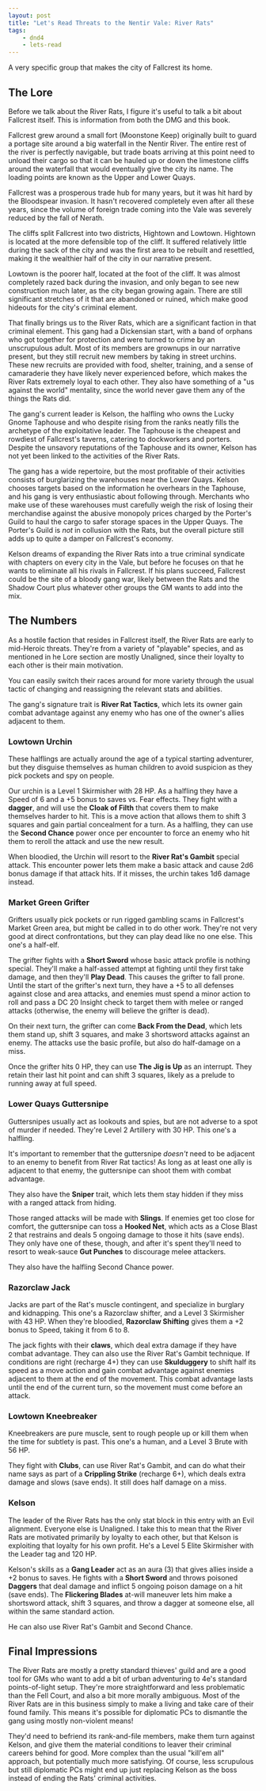 ```yaml
---
layout: post
title: "Let's Read Threats to the Nentir Vale: River Rats"
tags:
    - dnd4
    - lets-read
---
```


A very specific group that makes the city of Fallcrest its home.

## The Lore

Before we talk about the River Rats, I figure it's useful to talk a bit about
Fallcrest itself. This is information from both the DMG and this book.

Fallcrest grew around a small fort (Moonstone Keep) originally built to guard a
portage site around a big waterfall in the Nentir River. The entire rest of the
river is perfectly navigable, but trade boats arriving at this point need to
unload their cargo so that it can be hauled up or down the limestone cliffs
around the waterfall that would eventually give the city its name. The loading
points are known as the Upper and Lower Quays.

Fallcrest was a prosperous trade hub for many years, but it was hit hard by the
Bloodspear invasion. It hasn't recovered completely even after all these years,
since the volume of foreign trade coming into the Vale was severely reduced by
the fall of Nerath.

The cliffs split Fallcrest into two districts, Hightown and Lowtown. Hightown is
located at the more defensible top of the cliff. It suffered relatively little
during the sack of the city and was the first area to be rebuilt and resettled,
making it the wealthier half of the city in our narrative present.

Lowtown is the poorer half, located at the foot of the cliff. It was almost
completely razed back during the invasion, and only began to see new
construction much later, as the city began growing again. There are still
significant stretches of it that are abandoned or ruined, which make good
hideouts for the city's criminal element.

That finally brings us to the River Rats, which are a significant faction in
that criminal element. This gang had a Dickensian start, with a band of orphans
who got together for protection and were turned to crime by an unscrupulous
adult. Most of its members are grownups in our narrative present, but they still
recruit new members by taking in street urchins. These new recruits are provided
with food, shelter, training, and a sense of camaraderie they have likely never
experienced before, which makes the River Rats extremely loyal to each other.
They also have something of a "us against the world" mentality, since the world
never gave them any of the things the Rats did.

The gang's current leader is Kelson, the halfling who owns the Lucky Gnome
Taphouse and who despite rising from the ranks neatly fills the archetype of the
exploitative leader. The Taphouse is the cheapest and rowdiest of Fallcrest's
taverns, catering to dockworkers and porters. Despite the unsavory reputations
of the Taphouse and its owner, Kelson has not yet been linked to the activities
of the River Rats.

The gang has a wide repertoire, but the most profitable of their activities
consists of burglarizing the warehouses near the Lower Quays. Kelson chooses
targets based on the information he overhears in the Taphouse, and his gang is
very enthusiastic about following through. Merchants who make use of these
warehouses must carefully weigh the risk of losing their merchandise against the
abusive monopoly prices charged by the Porter's Guild to haul the cargo to safer
storage spaces in the Upper Quays. The Porter's Guild is _not_ in collusion with
the Rats, but the overall picture still adds up to quite a damper on Fallcrest's
economy.

Kelson dreams of expanding the River Rats into a true criminal syndicate with
chapters on every city in the Vale, but before he focuses on that he wants to
eliminate all his rivals in Fallcrest. If his plans succeed, Fallcrest could be
the site of a bloody gang war, likely between the Rats and the Shadow Court plus
whatever other groups the GM wants to add into the mix.

## The Numbers

As a hostile faction that resides in Fallcrest itself, the River Rats are early
to mid-Heroic threats. They're from a variety of "playable" species, and as
mentioned in he Lore section are mostly Unaligned, since their loyalty to each
other is their main motivation.

You can easily switch their races around for more variety through the usual
tactic of changing and reassigning the relevant stats and abilities.

The gang's signature trait is **River Rat Tactics**, which lets its owner gain
combat advantage against any enemy who has one of the owner's allies adjacent to
them.

### Lowtown Urchin

These halflings are actually around the age of a typical starting adventurer,
but they disguise themselves as human children to avoid suspicion as they pick
pockets and spy on people.

Our urchin is a Level 1 Skirmisher with 28 HP. As a halfling they have a Speed
of 6 and a +5 bonus to saves vs. Fear effects. They fight with a **dagger**, and
will use the **Cloak of Filth** that covers them to make themselves harder to
hit. This is a move action that allows them to shift 3 squares and gain partial
concealment for a turn. As a halfling, they can use the **Second Chance** power
once per encounter to force an enemy who hit them to reroll the attack and use
the new result.

When bloodied, the Urchin will resort to the **River Rat's Gambit** special
attack. This encounter power lets them make a basic attack and cause 2d6 bonus
damage if that attack hits. If it misses, the urchin takes 1d6 damage instead.

### Market Green Grifter

Grifters usually pick pockets or run rigged gambling scams in Fallcrest's Market
Green area, but might be called in to do other work. They're not very good at
direct confrontations, but they can play dead like no one else. This one's a
half-elf.

The grifter fights with a **Short Sword** whose basic attack profile is nothing
special. They'll make a half-assed attempt at fighting until they first take
damage, and then they'll **Play Dead**. This causes the grifter to fall
prone. Until the start of the grifter's next turn, they have a +5 to all
defenses against close and area attacks, and enemies must spend a minor action
to roll and pass a DC 20 Insight check to target them with melee or ranged
attacks (otherwise, the enemy will believe the grifter is dead).

On their next turn, the grifter can come **Back From the Dead**, which lets them
stand up, shift 3 squares, and make 3 shortsword attacks against an enemy. The
attacks use the basic profile, but also do half-damage on a miss.

Once the grifter hits 0 HP, they can use **The Jig is Up** as an interrupt. They
retain their last hit point and can shift 3 squares, likely as a prelude to
running away at full speed.

### Lower Quays Guttersnipe

Guttersnipes usually act as lookouts and spies, but are not adverse to a spot of
murder if needed. They're Level 2 Artillery with 30 HP. This one's a halfling.

It's important to remember that the guttersnipe _doesn't_ need to be adjacent to
an enemy to benefit from River Rat tactics! As long as at least one ally is
adjacent to that enemy, the guttersnipe can shoot them with combat advantage.

They also have the **Sniper** trait, which lets them stay hidden if they miss
with a ranged attack from hiding.

Those ranged attacks will be made with **Slings**. If enemies get too close for
comfort, the guttersnipe can toss a **Hooked Net**, which acts as a Close Blast
2 that restrains and deals 5 ongoing damage to those it hits (save ends). They
only have one of these, though, and after it's spent they'll need to resort to
weak-sauce **Gut Punches** to discourage melee attackers.

They also have the halfling Second Chance power.

### Razorclaw Jack

Jacks are part of the Rat's muscle contingent, and specialize in burglary and
kidnapping. This one's a Razorclaw shifter, and a Level 3 Skirmisher with 43
HP. When they're bloodied, **Razorclaw Shifting** gives them a +2 bonus to
Speed, taking it from 6 to 8.

The jack fights with their **claws**, which deal extra damage if they have
combat advantage. They can also use the River Rat's Gambit technique. If
conditions are right (recharge 4+) they can use **Skulduggery** to shift half
its speed as a move action and gain combat advantage against enemies adjacent to
them at the end of the movement. This combat advantage lasts until the end of
the current turn, so the movement must come before an attack.

### Lowtown Kneebreaker

Kneebreakers are pure muscle, sent to rough people up or kill them when the time
for subtlety is past. This one's a human, and a Level 3 Brute with 56 HP.

They fight with **Clubs**, can use River Rat's Gambit, and can do what their
name says as part of a **Crippling Strike** (recharge 6+), which deals extra
damage and slows (save ends). It still does half damage on a miss.

### Kelson

The leader of the River Rats has the only stat block in this entry with an Evil
alignment. Everyone else is Unaligned. I take this to mean that the River Rats
are motivated primarily by loyalty to each other, but that Kelson is exploiting
that loyalty for his own profit. He's a Level 5 Elite Skirmisher with the Leader
tag and 120 HP.

Kelson's skills as a **Gang Leader** act as an aura (3) that gives allies inside
a +2 bonus to saves. He fights with a **Short Sword** and throws poisoned
**Daggers** that deal damage and inflict 5 ongoing poison damage on a hit (save
ends). The **Flickering Blades** at-will maneuver lets him make a shortsword
attack, shift 3 squares, and throw a dagger at someone else, all within the same
standard action.

He can also use River Rat's Gambit and Second Chance.

## Final Impressions

The River Rats are mostly a pretty standard thieves' guild and are a good tool
for GMs who want to add a bit of urban adventuring to 4e's standard
points-of-light setup. They're more straightforward and less problematic than
the Fell Court, and also a bit more morally ambiguous. Most of the River Rats
are in this business simply to make a living and take care of their found
family. This means it's possible for diplomatic PCs to dismantle the gang using
mostly non-violent means!

They'd need to befriend its rank-and-file members, make them turn against
Kelson, and give them the material conditions to leaver their criminal careers
behind for good. More complex than the usual "kill'em all" approach, but
potentially much more satisfying. Of course, less scrupulous but still
diplomatic PCs might end up just replacing Kelson as the boss instead of ending
the Rats' criminal activities.

